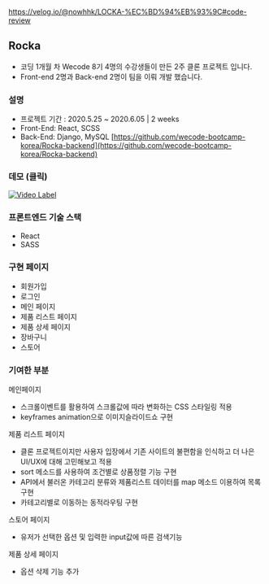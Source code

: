 https://velog.io/@nowhhk/LOCKA-%EC%BD%94%EB%93%9C#code-review

## Rocka
- 코딩 1개월 차 Wecode 8기 4명의 수강생들이 만든 2주 클론 프로젝트 입니다.
- Front-end 2명과 Back-end 2명이 팀을 이뤄 개발 했습니다.

### 설명
- 프로젝트 기간 : 2020.5.25 ~ 2020.6.05 | 2 weeks
- Front-End: React, SCSS
- Back-End: Django, MySQL [https://github.com/wecode-bootcamp-korea/Rocka-backend](https://github.com/wecode-bootcamp-korea/Rocka-backend)

### 데모 (클릭) 
[![Video Label](https://i9.ytimg.com/vi/T-Cq8Tb18IM/mq2.jpg?sqp=CJDw2fkF&rs=AOn4CLA8VuPmjdhuTmlsAn2vhurg5HrSlw)](https://youtu.be/T-Cq8Tb18IM)


### 프론트엔드 기술 스택
- React
- SASS

### 구현 페이지
- 회원가입
- 로그인
- 메인 페이지
- 제품 리스트 페이지
- 제품 상세 페이지
- 장바구니
- 스토어

### 기여한 부분 
메인페이지
- 스크롤이벤트를 활용하여 스크롤값에 따라 변화하는 CSS 스타일링 적용
- keyframes animation으로 이미지슬라이드쇼 구현

제품 리스트 페이지
- 클론 프로젝트이지만 사용자 입장에서 기존 사이트의 불편함을 인식하고 더 나은 UI/UX에 대해 고민해보고 적용
- sort 메소드를 사용하여 조건별로 상품정렬 기능 구현
- API에서 불러온 카테고리 분류와 제품리스트 데이터를 map 메소드 이용하여 목록구현
- 카테고리별로 이동하는 동적라우팅 구현

스토어 페이지
- 유저가 선택한 옵션 및 입력한 input값에 따른 검색기능

제품 상세 페이지
- 옵션 삭제 기능 추가


